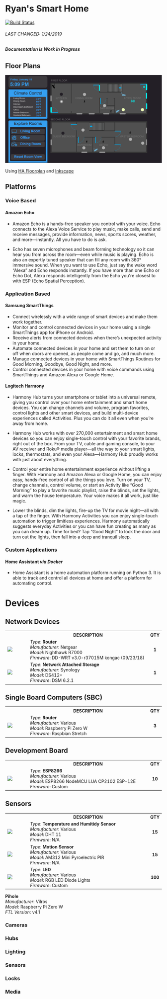 # Ryan's Smart Home 

[![Build Status](https://travis-ci.org/F0123X/home-assistant-config.svg?branch=master)](https://travis-ci.org/F0123X/home-assistant-config)

###### LAST CHANGED: 1/24/2019

###### **Documentation is Work in Progress**

## Floor Plans

![Floor Plans](www/images/floorplan/floorplan.png)

Using [HA Floorplan](https://github.com/pkozul/ha-floorplan) and [Inkscape](https://inkscape.org/)

## Platforms

### Voice Based
#### Amazon Echo
- Amazon Echo is a hands-free speaker you control with your voice. Echo connects to the Alexa Voice Service to play music, make calls, send and receive messages, provide information, news, sports scores, weather, and more—instantly. All you have to do is ask.

- Echo has seven microphones and beam forming technology so it can hear you from across the room—even while music is playing. Echo is also an expertly tuned speaker that can fill any room with 360° immersive sound. When you want to use Echo, just say the wake word “Alexa” and Echo responds instantly. If you have more than one Echo or Echo Dot, Alexa responds intelligently from the Echo you're closest to with ESP (Echo Spatial Perception).
### Application Based

#### Samsung SmartThings

- Connect wirelessly with a wide range of smart devices and make them work together.
- Monitor and control connected devices in your home using a single SmartThings app for iPhone or Android.
- Receive alerts from connected devices when there’s unexpected activity in your home.
- Automate connected devices in your home and set them to turn on or off when doors are opened, as people come and go, and much more.
- Manage connected devices in your home with SmartThings Routines for Good Morning, Goodbye, Good Night, and more.
- Control connected devices in your home with voice commands using SmartThings and Amazon Alexa or Google Home.

#### Logitech Harmony

- Harmony Hub turns your smartphone or tablet into a universal remote, giving you control over your home entertainment and smart home devices. You can change channels and volume, program favorites, control lights and other smart devices, and build multi-device experiences called Activities. Plus you can do it all even when you’re away from home.

- Harmony Hub works with over 270,000 entertainment and smart home devices so you can enjoy single-touch control with your favorite brands, right out of the box. From your TV, cable and gaming console, to your AV receiver and Roku® media player—all the way to your smart lights, locks, thermostats, and even your Alexa—Harmony Hub proudly works with just about everything.

- Control your entire home entertainment experience without lifting a finger. With Harmony and Amazon Alexa or Google Home, you can enjoy easy, hands-free control of all the things you love. Turn on your TV, change channels, control volume, or start an Activity like “Good Morning” to play a favorite music playlist, raise the blinds, set the lights, and warm the house temperature. Your voice makes it all work, just like magic.

- Lower the blinds, dim the lights, fire-up the TV for movie night—all with a tap of the finger. With Harmony Activities you can enjoy single-touch automation to trigger limitless experiences. Harmony automatically suggests everyday Activities or you can have fun creating as many as you can dream up. Time for bed? Tap “Good Night” to lock the door and turn out the lights, then fall into a deep and tranquil sleep.

### Custom Applications

#### Home Assistant *via Docker*

- Home Assistant is a home automation platform running on Python 3. It is able to track and control all devices at home and offer a platform for automating control.

# Devices
## Network Devices
<table>
    <th></th>
    <th>DESCRIPTION</th>
    <th>QTY</th>
    <tr>
        <td width=15%>
            <a href=http://amzn.com/B00F0DD0I6><img src="https://images-na.ssl-images-amazon.com/images/I/51jAJai8bBL._SX679_.jpg" /></a>
        </td>
        <td width=80%>
            <i>Type</i>: <b>Router</b> </br>
            <i>Manufacturer</i>: Netgear </br>
            <i>Model</i>: Nighthawk R7000 </br>
            <i>Firmware</i>: DD-WRT v3.0-r37015M kongac (09/23/18) </br>
        </td>
        <td align="center" width=5%>
            <b>1</b>
        </td>
    </tr>
    <tr>
        <td width=15%>
            <a href=http://amzn.com/B007JLE84C><img src="https://images-na.ssl-images-amazon.com/images/I/51QFWNaQc7L._SX679_.jpg"/></a>
        </td>
        <td width=80%>
            <i>Type</i>: <b>Network Attached Storage</b> </br>
            <i>Manufacturer</i>: Synology </br>
            <i>Model</i>: DS412+ </br>
            <i>Firmware</i>: DSM 6.2.1</br>
        </td>
        <td align="center" width=5%>
            <b>1</b>
        </td>
    </tr>
</table>

## Single Board Computers (SBC)
<table>
    <th></th>
    <th>DESCRIPTION</th>
    <th>QTY</th>
    <tr>
        <td width=15%>
            <a href=https://www.adafruit.com/product/3400><img src="https://cdn-shop.adafruit.com/970x728/3400-05.jpg" /></a>
        </td>
        <td width=80%>
            <i>Type</i>: <b>Router</b> </br>
            <i>Manufacturer</i>: Various </br>
            <i>Model</i>: Raspberry Pi Zero W </br>
            <i>Firmware</i>: Raspbian Stretch </br>
        </td>
        <td align="center" width=5%>
            <b>3</b>
        </td>
    </tr>
</table>

## Development Board
<table>
    <th></th>
    <th>DESCRIPTION</th>
    <th>QTY</th>
    <tr>
        <td width=15%>
            <a href=http://amzn.com/B010N1SPRK><img src="https://images-na.ssl-images-amazon.com/images/I/71lrS8DBg9L._SX355_.jpg" /></a>
        </td>
        <td width=80%>
            <i>Type</i>: <b>ESP8266</b> </br>
            <i>Manufacturer</i>: Various </br>
            <i>Model</i>: ESP8266 NodeMCU LUA CP2102 ESP-12E</br>
            <i>Firmware</i>: Custom </br>
        </td>
        <td align="center" width=5%>
            <b>10</b>
        </td>
    </tr>
</table>

## Sensors
<table>
    <th></th>
    <th>DESCRIPTION</th>
    <th>QTY</th>
    <tr> 
        <td width=15%>
            <a href=http://amzn.com/B01DKC2GQ0><img src="https://images-na.ssl-images-amazon.com/images/I/61l0670O%2BRL._UX569_.jpg" /></a>
        </td>
        <td width=80%>
            <i>Type</i>: <b>Temperature and Humitidy Sensor</b> </br>
            <i>Manufacturer</i>: Various </br>
            <i>Model</i>: DHT 11</br>
            <i>Firmware</i>: N/A </br>
        </td>
        <td align="center" width=5%>
            <b>15</b>
        </td>
    </tr>
    <tr> 
        <td width=15%>
            <a href=http://amzn.com/B01DKC2GQ0><img src="https://images-na.ssl-images-amazon.com/images/I/51jRCXVtstL._SL1001_.jpg" /></a>
        </td>
        <td width=80%>
            <i>Type</i>: <b>Motion Sensor</b> </br>
            <i>Manufacturer</i>: Various </br>
            <i>Model</i>: AM312 Mini Pyroelectric PIR</br>
            <i>Firmware</i>: N/A </br>
        </td>
        <td align="center" width=5%>
            <b>15</b>
        </td>
    </tr>
    <tr> 
        <td width=15%>
            <a href=http://amzn.com/B01C3ZZT8W><img src="https://images-na.ssl-images-amazon.com/images/I/61v8dsUvirL._SL1200_.jpg" /></a>
        </td>
        <td width=80%>
            <i>Type</i>: <b>LED</b> </br>
            <i>Manufacturer</i>: Various </br>
            <i>Model</i>: RGB LED Diode Lights</br>
            <i>Firmware</i>: Custom </br>
        </td>
        <td align="center" width=5%>
            <b>100</b>
        </td>
    </tr>
    
</table>




**Pihole** </br>
*Manufacturer*: Vilros </br>
*Model*: Raspberry Pi Zero W </br>
*FTL Version*: v4.1 </br>

### Cameras

### Hubs

### Lighting

### Sensors

### Locks

### Media
